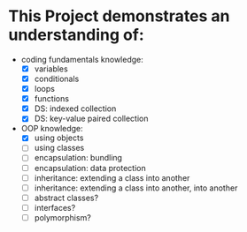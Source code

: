 # This Project demonstrates an understanding of:

- coding fundamentals knowledge:
  - [x] variables
  - [x] conditionals
  - [x] loops
  - [x] functions
  - [x] DS: indexed collection
  - [x] DS: key-value paired collection
- OOP knowledge:
  - [x] using objects
  - [ ] using classes
  - [ ] encapsulation: bundling
  - [ ] encapsulation: data protection
  - [ ] inheritance: extending a class into another
  - [ ] inheritance: extending a class into another, into another
  - [ ] abstract classes?
  - [ ] interfaces?
  - [ ] polymorphism?